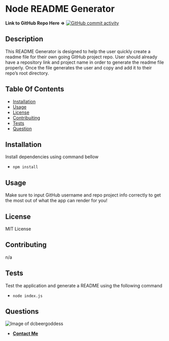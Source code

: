 # Node README Generator

**Link to GitHub Repo Here =>** [![GitHub commit activity](https://img.shields.io/github/commit-activity/m/dcbeergoddess/readmeGenerator)](https://github.com/dcbeergoddess/readmeGenerator)

## Description

This README Generator is designed to help the user quickly create a readme file for their own going GitHub project repo. User should already have a repository link and project name in order to generate the readme file properly. Once the file generates the user and copy and add it to their repo’s root directory. 

## Table Of Contents

* [Installation](#installation)
* [Usage](#usage)
* [License](#license)
* [Contribuiting](#contributing)
* [Tests](#tests)
* [Question](#questions)

## Installation

Install dependencies using command bellow
- `npm install`

## Usage

Make sure to input GitHub username and repo project info correctly to get the most out of what the app can render for you!

## License

MIT License

## Contributing

n/a

## Tests

Test the application and generate a README using the following command
- `node index.js`

## Questions

![Image of dcbeergoddess](https://avatars0.githubusercontent.com/u/59098488?v=4&s=200)  

* [**Contact Me**](mailto:dcbeergoddess@gmail.com?subject=readmeGenerator)